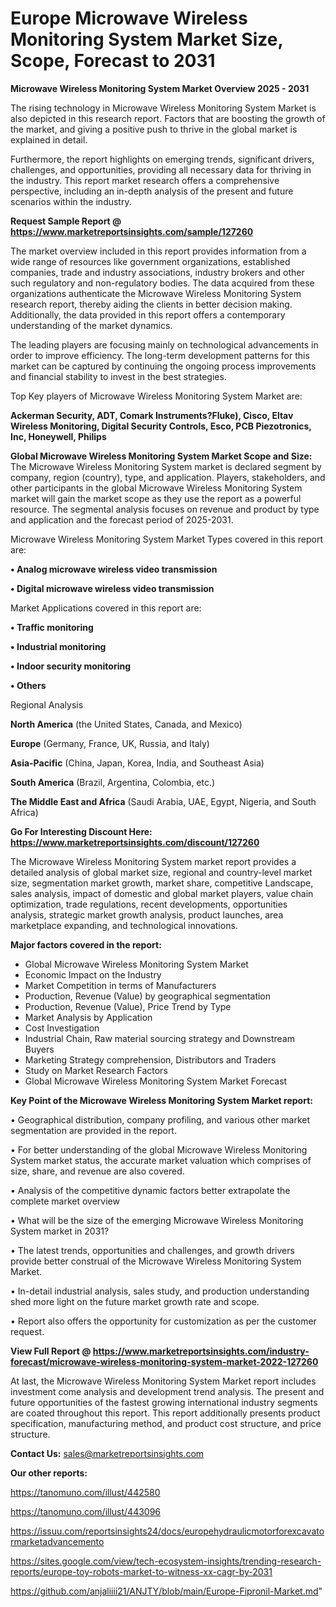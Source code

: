 # Europe Microwave Wireless Monitoring System Market Size, Scope, Forecast to 2031

<Strong> Microwave Wireless Monitoring System Market Overview 2025 - 2031</strong>

The rising technology in Microwave Wireless Monitoring System Market is also depicted in this research report. Factors that are boosting the growth of the market, and giving a positive push to thrive in the global market is explained in detail.

Furthermore, the report highlights on emerging trends, significant drivers, challenges, and opportunities, providing all necessary data for thriving in the industry. This report market research offers a comprehensive perspective, including an in-depth analysis of the present and future scenarios within the industry.

<strong>Request Sample Report @ <a href=https://www.marketreportsinsights.com/sample/127260>https://www.marketreportsinsights.com/sample/127260</a></strong>

The market overview included in this report provides information from a wide range of resources like government organizations, established companies, trade and industry associations, industry brokers and other such regulatory and non-regulatory bodies. The data acquired from these organizations authenticate the Microwave Wireless Monitoring System research report, thereby aiding the clients in better decision making. Additionally, the data provided in this report offers a contemporary understanding of the market dynamics.

The leading players are focusing mainly on technological advancements in order to improve efficiency. The long-term development patterns for this market can be captured by continuing the ongoing process improvements and financial stability to invest in the best strategies.

Top Key players of Microwave Wireless Monitoring System Market are:

<strong>Ackerman Security, ADT, Comark Instruments?Fluke), Cisco, Eltav Wireless Monitoring, Digital Security Controls, Esco, PCB Piezotronics, Inc, Honeywell, Philips</strong>

<strong><b>Global Microwave Wireless Monitoring System Market Scope and Size:</b></strong>
The Microwave Wireless Monitoring System market is declared segment by company, region (country), type, and application. Players, stakeholders, and other participants in the global Microwave Wireless Monitoring System market will gain the market scope as they use the report as a powerful resource. The segmental analysis focuses on revenue and product by type and application and the forecast period of 2025-2031.

Microwave Wireless Monitoring System Market Types covered in this report are:

<strong>• Analog microwave wireless video transmission

• Digital microwave wireless video transmission</strong>

Market Applications covered in this report are:

<strong>• Traffic monitoring

• Industrial monitoring

• Indoor security monitoring

• Others</strong> 

Regional Analysis

<strong>North America</strong> (the United States, Canada, and Mexico)

<strong>Europe</strong> (Germany, France, UK, Russia, and Italy)

<strong>Asia-Pacific</strong> (China, Japan, Korea, India, and Southeast Asia)

<strong>South America</strong> (Brazil, Argentina, Colombia, etc.)

<strong>The Middle East and Africa</strong> (Saudi Arabia, UAE, Egypt, Nigeria, and South Africa)

<strong>Go For Interesting Discount Here: <a href=https://www.marketreportsinsights.com/discount/127260>https://www.marketreportsinsights.com/discount/127260</a></strong>

The Microwave Wireless Monitoring System market report provides a detailed analysis of global market size, regional and country-level market size, segmentation market growth, market share, competitive Landscape, sales analysis, impact of domestic and global market players, value chain optimization, trade regulations, recent developments, opportunities analysis, strategic market growth analysis, product launches, area marketplace expanding, and technological innovations.

<strong><b>Major factors covered in the report:</b></strong>
<ul>
  <li>Global Microwave Wireless Monitoring System Market </li>
  <li>Economic Impact on the Industry</li>
  <li>Market Competition in terms of Manufacturers</li>
  <li>Production, Revenue (Value) by geographical segmentation</li>
  <li>Production, Revenue (Value), Price Trend by Type</li>
  <li>Market Analysis by Application</li>
  <li>Cost Investigation</li>
  <li>Industrial Chain, Raw material sourcing strategy and Downstream Buyers</li>
  <li>Marketing Strategy comprehension, Distributors and Traders</li>
  <li>Study on Market Research Factors</li>
  <li>Global Microwave Wireless Monitoring System Market Forecast</li>
</ul>

<strong><b>Key Point of the Microwave Wireless Monitoring System Market report:</b></strong>

• Geographical distribution, company profiling, and various other market segmentation are provided in the report.

• For better understanding of the global Microwave Wireless Monitoring System market status, the accurate market valuation which comprises of size, share, and revenue are also covered.

• Analysis of the competitive dynamic factors better extrapolate the complete market overview

• What will be the size of the emerging Microwave Wireless Monitoring System market in 2031?

• The latest trends, opportunities and challenges, and growth drivers provide better construal of the Microwave Wireless Monitoring System Market.

• In-detail industrial analysis, sales study, and production understanding shed more light on the future market growth rate and scope.

• Report also offers the opportunity for customization as per the customer request.

<strong><b>View Full Report @ <a href=https://www.marketreportsinsights.com/industry-forecast/microwave-wireless-monitoring-system-market-2022-127260>https://www.marketreportsinsights.com/industry-forecast/microwave-wireless-monitoring-system-market-2022-127260</a></b></strong>


At last, the Microwave Wireless Monitoring System Market report includes investment come analysis and development trend analysis. The present and future opportunities of the fastest growing international industry segments are coated throughout this report. This report additionally presents product specification, manufacturing method, and product cost structure, and price structure.

<strong>Contact Us:</strong>
sales@marketreportsinsights.com

<strong>Our other reports:</strong>

<a href=https://tanomuno.com/illust/442580>https://tanomuno.com/illust/442580</a>

<a href=https://tanomuno.com/illust/443096>https://tanomuno.com/illust/443096</a>

<a href=https://issuu.com/reportsinsights24/docs/europehydraulicmotorforexcavatormarketadvancemento>https://issuu.com/reportsinsights24/docs/europehydraulicmotorforexcavatormarketadvancemento</a>

<a href=https://sites.google.com/view/tech-ecosystem-insights/trending-research-reports/europe-toy-robots-market-to-witness-xx-cagr-by-2031>https://sites.google.com/view/tech-ecosystem-insights/trending-research-reports/europe-toy-robots-market-to-witness-xx-cagr-by-2031</a>

<a href=https://github.com/anjaliiii21/ANJTY/blob/main/Europe-Fipronil-Market.md>https://github.com/anjaliiii21/ANJTY/blob/main/Europe-Fipronil-Market.md</a>"
